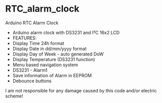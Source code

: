 # RTC_alarm_clock
Arduino RTC Alarm Clock

* Arduino alarm clock with DS3231 and I²C 16x2 LCD  
 * FEATURES:
 * Display Time 24h format
 * Display Date in dd/mm/yyyy format
 * Display Day of Week - auto generated DoW
 * Display Temperature (DS3231 function)
 * Menu based navigation system
 * DS3231 - Alarm1  
 * Save information of Alarm in EEPROM
 * Debounce buttons 
 
 
 I am not responsible for any damage caused by this code and/or electric scheme!
